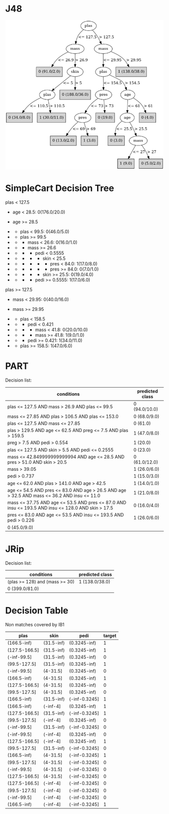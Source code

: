 # J48

![](last_J48_graph.png)

# SimpleCart Decision Tree

plas < 127.5

* age < 28.5: 0(176.0/20.0)

* age >= 28.5

*   * plas < 99.5: 0(46.0/5.0)

*   * plas >= 99.5

*   *   * mass < 26.6: 0(16.0/1.0)

*   *   * mass >= 26.6

*   *   *   * pedi < 0.5555

*   *   *   *   * skin < 25.5

*   *   *   *   *   * pres < 84.0: 1(17.0/8.0)

*   *   *   *   *   * pres >= 84.0: 0(7.0/1.0)

*   *   *   *   * skin >= 25.5: 0(19.0/4.0)

*   *   *   * pedi >= 0.5555: 1(17.0/6.0)

plas >= 127.5

* mass < 29.95: 0(40.0/16.0)

* mass >= 29.95

*   * plas < 158.5

*   *   * pedi < 0.421

*   *   *   * mass < 41.8: 0(20.0/10.0)

*   *   *   * mass >= 41.8: 1(9.0/1.0)

*   *   * pedi >= 0.421: 1(34.0/11.0)

*   * plas >= 158.5: 1(47.0/6.0)

# PART

Decision list:

conditions|predicted class
---|---
plas <= 127.5 AND mass > 26.9 AND plas <= 99.5| 0 (94.0/10.0)
mass <= 27.85 AND plas > 106.5 AND plas <= 153.0| 0 (68.0/9.0)
plas <= 127.5 AND mass <= 27.85| 0 (61.0)
plas > 129.5 AND age <= 62.5 AND preg <= 7.5 AND plas > 159.5| 1 (47.0/8.0)
preg > 7.5 AND pedi > 0.554| 1 (20.0)
plas <= 127.5 AND skin > 5.5 AND pedi <= 0.2555| 0 (23.0)
mass <= 42.849999999999994 AND age <= 28.5 AND pres > 51.0 AND skin > 20.5| 0 (61.0/12.0)
mass > 39.05| 1 (26.0/6.0)
pedi > 0.737| 1 (15.0/3.0)
age <= 62.0 AND plas > 141.0 AND age > 42.5| 1 (14.0/1.0)
age <= 54.5 AND pres <= 83.0 AND age > 26.5 AND age > 32.5 AND mass <= 36.2 AND insu <= 11.0| 1 (21.0/8.0)
mass <= 37.75 AND age <= 53.5 AND pres <= 87.0 AND insu <= 193.5 AND insu <= 128.0 AND skin > 17.5| 0 (16.0/4.0)
pres <= 83.0 AND age <= 53.5 AND insu <= 193.5 AND pedi > 0.226| 1 (26.0/6.0)
| 0 (45.0/9.0)


# JRip

Decision list:

conditions|predicted class
---|---
(plas >= 128) and (mass >= 30)|1 (138.0/38.0)
|0 (399.0/81.0)


# Decision Table

Non matches covered by IB1

plas|skin|pedi|target
---|---|---|---
(166.5-inf)|(31.5-inf)|(0.3245-inf)|1
(127.5-166.5]|(31.5-inf)|(0.3245-inf)|1
(-inf-99.5]|(31.5-inf)|(0.3245-inf)|0
(99.5-127.5]|(31.5-inf)|(0.3245-inf)|1
(-inf-99.5]|(4-31.5]|(0.3245-inf)|0
(166.5-inf)|(4-31.5]|(0.3245-inf)|1
(127.5-166.5]|(4-31.5]|(0.3245-inf)|0
(99.5-127.5]|(4-31.5]|(0.3245-inf)|0
(166.5-inf)|(31.5-inf)|(-inf-0.3245]|1
(166.5-inf)|(-inf-4]|(0.3245-inf)|1
(127.5-166.5]|(31.5-inf)|(-inf-0.3245]|1
(99.5-127.5]|(-inf-4]|(0.3245-inf)|0
(-inf-99.5]|(31.5-inf)|(-inf-0.3245]|0
(-inf-99.5]|(-inf-4]|(0.3245-inf)|0
(127.5-166.5]|(-inf-4]|(0.3245-inf)|1
(99.5-127.5]|(31.5-inf)|(-inf-0.3245]|0
(166.5-inf)|(4-31.5]|(-inf-0.3245]|1
(99.5-127.5]|(4-31.5]|(-inf-0.3245]|0
(-inf-99.5]|(4-31.5]|(-inf-0.3245]|0
(127.5-166.5]|(4-31.5]|(-inf-0.3245]|0
(127.5-166.5]|(-inf-4]|(-inf-0.3245]|0
(99.5-127.5]|(-inf-4]|(-inf-0.3245]|0
(-inf-99.5]|(-inf-4]|(-inf-0.3245]|0
(166.5-inf)|(-inf-4]|(-inf-0.3245]|1


